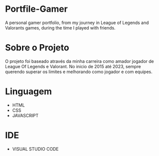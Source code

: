 # Portfile-Gamer
 A personal gamer portfolio, from my journey in League of Legends and Valorants games, during the time I played with friends.

# Sobre o Projeto
O projeto foi baseado através da minha carreira como amador jogador de League Of Legends e Valorant.
No inicio de 2015 até 2023, sempre querendo superar os limites e melhorando como jogador e com equipes.


# Linguagem

- HTML
- CSS
- JAVASCRIPT

# IDE

- VISUAL STUDIO CODE
